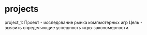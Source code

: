 # projects

project_1: Проект - исследование рынка компьютерных игр
Цель - выявить определяющие успешность игры закономерности.
